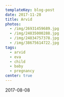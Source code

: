 ```yaml
---
templateKey: blog-post
date: 2017-11-28
title: Arvid
photos:
  - /img/26931459689.jpg
  - /img/24835000288.jpg
  - /img/24834757378.jpg
  - /img/38675614722.jpg
tags:
  - arvid
  - eva
  - child
  - baby
  - pregnancy
center: true
---
```


2017-08-08
